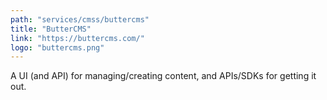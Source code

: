 ```yaml
---
path: "services/cmss/buttercms"
title: "ButterCMS"
link: "https://buttercms.com/"
logo: "buttercms.png"
---
```


A UI (and API) for managing/creating content, and APIs/SDKs for getting it out.

